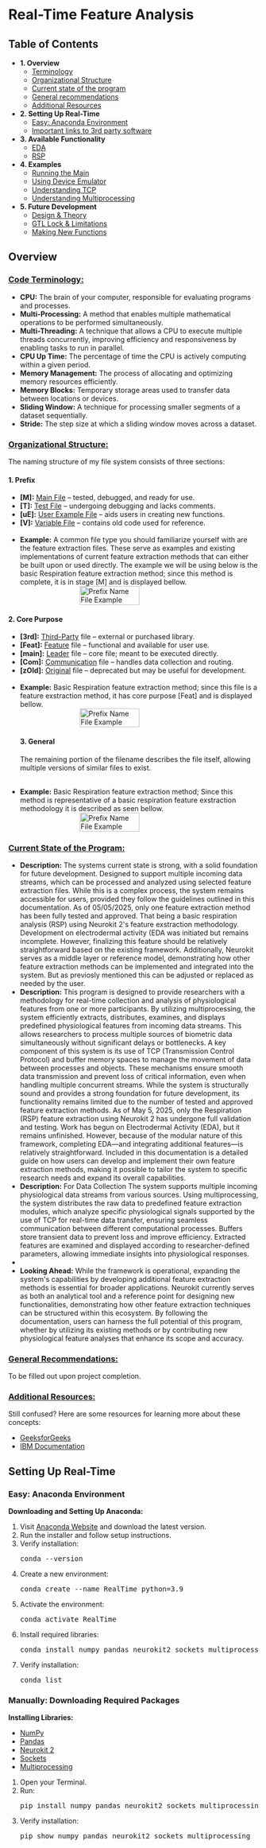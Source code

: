 <!DOCTYPE html>
<html lang="en">
<body>
<h1>Real-Time Feature Analysis</h1>
<h2>Table of Contents</h2>
<ul>
    <li><strong>1. Overview</strong>
        <ul>
            <li><a href="#Terminology">Terminology</a></li>
            <li><a href="#Organizational_Structure">Organizational Structure</a></li>
            <li><a href="#Current_State">Current state of the program</a></li>
            <li><a href="#General_Recommendations">General recommendations</a></li>
            <li><a href="#Resources">Additional Resources</a></li>
        </ul>
    </li>
    <li><strong>2. Setting Up Real-Time</strong>
        <ul>
            <li><a href="#Easy: Anaconda Environment">Easy: Anaconda Environment</a></li>
            <li><a href="#Third_Party_Links">Important links to 3rd party software</a></li>
        </ul>
    </li>
    <li><strong>3. Available Functionality</strong>
        <ul>
            <li><a href="#EDA">EDA</a></li>
            <li><a href="#RSP">RSP</a></li>
        </ul>
    </li>
    <li><strong>4. Examples</strong>
        <ul>
            <li><a href="#Running_Main">Running the Main</a></li>
            <li><a href="#Device_Emulator">Using Device Emulator</a></li>
            <li><a href="#Understanding_TCP">Understanding TCP</a></li>
            <li><a href="#Multiprocessing">Understanding Multiprocessing</a></li>
        </ul>
    </li>
    <li><strong>5. Future Development</strong>
        <ul>
            <li><a href="#Design_Theory">Design & Theory</a></li>
            <li><a href="#GTL_Lock_Limitations">GTL Lock & Limitations</a></li>
            <li><a href="#New_Functions">Making New Functions</a></li>
        </ul>
    </li>
</ul>
<h2>Overview</h2>
<h3 id="Terminology"><u>Code Terminology:</u></h3>
<ul>
    <li><strong>CPU:</strong> The brain of your computer, responsible for evaluating programs and processes.</li>
    <li><strong>Multi-Processing:</strong> A method that enables multiple mathematical operations to be performed simultaneously.</li>
    <li><strong>Multi-Threading:</strong> A technique that allows a CPU to execute multiple threads concurrently, improving efficiency and responsiveness by enabling tasks to run in parallel.</li>    
    <li><strong>CPU Up Time:</strong> The percentage of time the CPU is actively computing within a given period.</li>
    <li><strong>Memory Management:</strong> The process of allocating and optimizing memory resources efficiently.</li>
    <li><strong>Memory Blocks:</strong> Temporary storage areas used to transfer data between locations or devices.</li>
    <li><strong>Sliding Window:</strong> A technique for processing smaller segments of a dataset sequentially.</li>
    <li><strong>Stride:</strong> The step size at which a sliding window moves across a dataset.</li>
</ul>
    
<h3 id="Organizational_Structure"><u>Organizational Structure:</u></h3>
    <p>The naming structure of my file system consists of three sections:</p>
    <h4>1. Prefix</h4>
    <ul>
        <li><strong>[M]:</strong> <u>Main File</u> – tested, debugged, and ready for use.</li>
        <li><strong>[T]:</strong> <u>Test File</u> – undergoing debugging and lacks comments.</li>
        <li><strong>[uE]:</strong> <u>User Example File</u> – aids users in creating new functions.</li>
        <li><strong>[V]:</strong> <u>Variable File</u> – contains old code used for reference.</li>
        <br>
        <li><strong>Example:</strong> A common file type you should familiarize yourself with are the feature extraction files. These serve as examples and existing implementations of current feature extraction methods that can either be built upon or used directly. The example we will be using below is the basic Respiration feature extraction method; since this method is complete, it is in stage [M] and is displayed bellow.</li>
        <div style="display: flex; justify-content: center;">
            <img src="https://github.com/Ben2260/RealTimePhysio/raw/main/Project%201%3A%20Real%20Time/Prefix%20name%20file%20Example.png" 
                 alt="Prefix Name File Example" 
                 style="width: 50%; height: auto;">
        </div>
    </ul>
    <h4>2. Core Purpose</h4>
    <ul>
        <li><strong>[3rd]:</strong> <u>Third-Party</u> file – external or purchased library.</li>
        <li><strong>[Feat]:</strong> <u>Feature</u> file – functional and available for user use.</li>
        <li><strong>[main]:</strong> <u>Leader</u> file – core file; meant to be executed directly.</li>
        <li><strong>[Com]:</strong> <u>Communication</u> file – handles data collection and routing.</li>
        <li><strong>[zOld]:</strong> <u>Original</u> file – deprecated but may be useful for development.</li>
        <br>
        <li><strong>Example:</strong> Basic Respiration feature extraction method; since this file is a feature exstraction method, it has core purpose [Feat] and is displayed bellow.</li>
        <div style="display: flex; justify-content: center;">
            <img src="https://github.com/Ben2260/RealTimePhysio/blob/main/Project%201%3A%20Real%20Time/Core%20name%20file%20Example.png" 
                 alt="Prefix Name File Example" 
                 style="width: 50%; height: auto;">
        </div>
    <h4>3. General</h4>
    <p>The remaining portion of the filename describes the file itself, allowing multiple versions of similar files to exist.</p>
            <br>
            <li><strong>Example:</strong> Basic Respiration feature extraction method; Since this method is representative of a basic respiration feature exstraction methodology it is described as seen bellow.</li>
        <div style="display: flex; justify-content: center;">
            <img src="https://github.com/Ben2260/RealTimePhysio/blob/main/Project%201%3A%20Real%20Time/Generic%20name%20file%20Example.png" 
                 alt="Prefix Name File Example" 
                 style="width: 50%; height: auto;">
        </div>
</ul>
<h3 id="Current_State"><u>Current State of the Program:</u></h3>
<ul>
    <li><strong>Description:</strong> The systems current state is strong, with a solid foundation for future development. Designed to support multiple incoming data streams, which can be processed and analyzed using selected feature extraction files. While this is a complex process, the system remains accessible for users, provided they follow the guidelines outlined in this documentation. As of 05/05/2025, only one feature extraction method has been fully tested and approved. That being a basic respiration analysis (RSP) using Neurokit 2's feature exstraction methodology. Development on electrodermal activity (EDA was initiated but remains incomplete. However, finalizing this feature should be relatively straightforward based on the existing framework. Additionally, Neurokit serves as a middle layer or reference model, demonstrating how other feature extraction methods can be implemented and integrated into the system. But as previosly mentioned this can be adjusted or replaced as needed by the user.
 </li>
    <li><strong>Description:</strong> This program is designed to provide researchers with a methodology for real-time collection and analysis of physiological features from one or more participants. By utilizing multiprocessing, the system efficiently extracts, distributes, examines, and displays predefined physiological features from incoming data streams. This allows researchers to process multiple sources of biometric data simultaneously without significant delays or bottlenecks. A key component of this system is its use of TCP (Transmission Control Protocol) and buffer memory spaces to manage the movement of data between processes and objects. These mechanisms ensure smooth data transmission and prevent loss of critical information, even when handling multiple concurrent streams. While the system is structurally sound and provides a strong foundation for future development, its functionality remains limited due to the number of tested and approved feature extraction methods. As of May 5, 2025, only the Respiration (RSP) feature extraction using Neurokit 2 has undergone full validation and testing. Work has begun on Electrodermal Activity (EDA), but it remains unfinished. However, because of the modular nature of this framework, completing EDA—and integrating additional features—is relatively straightforward. Included in this documentation is a detailed guide on how users can develop and implement their own feature extraction methods, making it possible to tailor the system to specific research needs and expand its overall capabilities.</li>
  <li><strong>Description:</strong>  For Data Collection The system supports multiple incoming physiological data streams from various sources. Using multiprocessing, the system distributes the raw data to predefined feature extraction modules, which analyze specific physiological signals supported by the use of TCP for real-time data transfer, ensuring seamless communication between different computational processes. Buffers store transient data to prevent loss and improve efficiency. Extracted features are examined and displayed according to researcher-defined parameters, allowing immediate insights into physiological responses.<li>
    <li><strong>Looking Ahead:</strong> While the framework is operational, expanding the system's capabilities by developing additional feature extraction methods is essential for broader applications. Neurokit currently serves as both an analytical tool and a reference point for designing new functionalities, demonstrating how other feature extraction techniques can be structured within this ecosystem. By following the documentation, users can harness the full potential of this program, whether by utilizing its existing methods or by contributing new physiological feature analyses that enhance its scope and accuracy.</li>
</ul>
<h3 id="General_Recommendations"><u>General Recommendations:</u></h3>
<p>To be filled out upon project completion.</p>
<h3 id="Resources"><u>Additional Resources:</u></h3>
<p>Still confused? Here are some resources for learning more about these concepts:</p>
<ul>
    <li><a href="https://www.geeksforgeeks.org/">GeeksforGeeks</a></li>
    <li><a href="https://www.ibm.com/docs/en">IBM Documentation</a></li>
</ul>
<h2>Setting Up Real-Time</h2>
    <h3>Easy: Anaconda Environment</h3>
    <p><strong>Downloading and Setting Up Anaconda:</strong></p>
    <ol>
        <li>Visit <a href="https://www.anaconda.com/">Anaconda Website</a> and download the latest version.</li>
        <li>Run the installer and follow setup instructions.</li>
        <li>Verify installation:
            <pre>conda --version</pre>
        </li>
        <li>Create a new environment:
            <pre>conda create --name RealTime python=3.9</pre>
        </li>
        <li>Activate the environment:
            <pre>conda activate RealTime</pre>
        </li>
        <li>Install required libraries:
            <pre>conda install numpy pandas neurokit2 sockets multiprocessing</pre>
        </li>
        <li>Verify installation:
            <pre>conda list</pre>
        </li>
    </ol>
    <h3>Manually: Downloading Required Packages</h3>
    <p><strong>Installing Libraries:</strong></p>
    <ul>
        <li><a href="https://numpy.org/">NumPy</a></li>
        <li><a href="https://pandas.pydata.org/">Pandas</a></li>
        <li><a href="https://neuropsychology.github.io/NeuroKit/">Neurokit 2</a></li>
        <li><a href="https://docs.python.org/3/library/socket.html">Sockets</a></li>
        <li><a href="https://docs.python.org/3/library/multiprocessing.html">Multiprocessing</a></li>
    </ul>
    <ol>
        <li>Open your Terminal.</li>
        <li>Run:
            <pre>pip install numpy pandas neurokit2 sockets multiprocessing</pre>
        </li>
        <li>Verify installation:
            <pre>pip show numpy pandas neurokit2 sockets multiprocessing</pre>
        </li>
    </ol>

</body>
</html>

